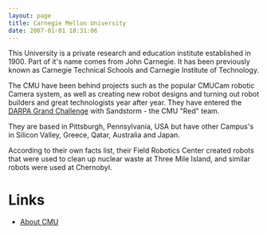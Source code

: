 ```yaml
---
layout: page
title: Carnegie Mellon University
date: 2007-01-01 18:31:06
---
```

<p>This University is a private research and education institute established in 1900. Part of it's name comes from John Carnegie. It has been previously known as Carnegie Technical Schools and Carnegie Institute of Technology.
</p>
<p>The CMU have been behind projects such as the popular CMUCam robotic Camera system, as well as creating new robot designs and turning out robot builders and great technologists year after year. They have entered the <a class="wiki" href="/wiki/darpa_grand_challenge.html" title="DARPA Grand Challenge">DARPA Grand Challenge</a> with Sandstorm - the CMU "Red" team.
</p>
<p>They are based in Pittsburgh, Pennsylvania, USA but have other Campus's in Silicon Valley, Greece, Qatar, Australia and Japan.
</p>
<p>According to their own facts list, their Field Robotics Center created robots that were used to clean up nuclear waste at Three Mile Island, and similar robots were used at Chernobyl.
</p>
<h1  id="Links">Links</h1>
<ul><li> <a  href="http://www.cmu.edu/about/index.shtml" rel="external" target="_blank">About CMU</a>
</li></ul>
